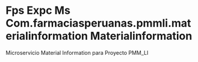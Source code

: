 # Fps Expc Ms Com.farmaciasperuanas.pmmli.materialinformation Materialinformation

Microservicio Material Information para Proyecto PMM_LI 
